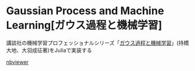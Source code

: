 # Gaussian Process and Machine Learning[ガウス過程と機械学習]

講談社の機械学習プロフェッショナルシリーズ「[ガウス過程と機械学習](http://chasen.org/~daiti-m/gpbook/)」(持橋大地、大羽成征著)をJuliaで実装する

[nbviewer](https://nbviewer.jupyter.org/github/matsueushi/gp_and_mlp/blob/master/gp.ipynb)